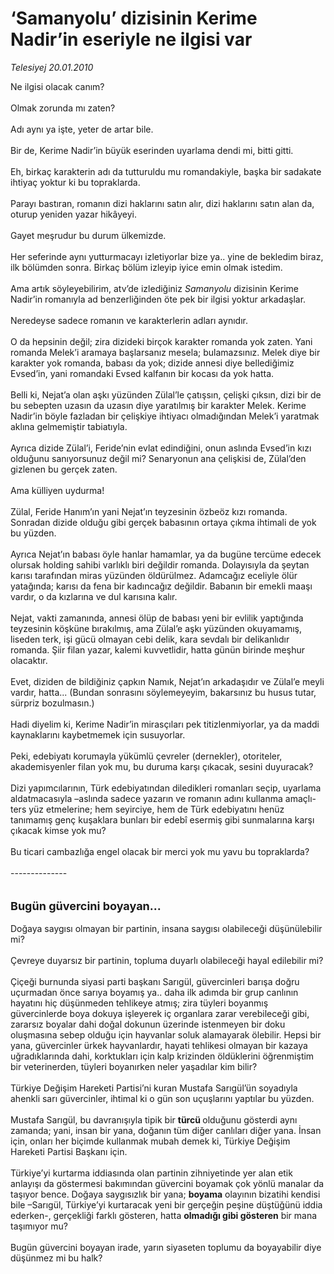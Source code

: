# ‘Samanyolu’ dizisinin Kerime Nadir’in eseriyle ne ilgisi var

*Telesiyej 20.01.2010*

<div class="taraf_structure_2col_1zq">
<div class="margen_n">



 <p>Ne ilgisi olacak canım? <br/><br/>Olmak zorunda mı zaten? <br/><br/>Adı aynı ya işte, yeter de artar bile. <br/><br/>Bir de, Kerime Nadir’in büyük eserinden uyarlama dendi mi, bitti gitti. <br/><br/>Eh, birkaç karakterin adı da tutturuldu mu romandakiyle, başka bir sadakate ihtiyaç yoktur ki bu topraklarda. <br/><br/>Parayı bastıran, romanın dizi haklarını satın alır, dizi haklarını satın alan da, oturup yeniden yazar hikâyeyi. <br/><br/>Gayet meşrudur bu durum ülkemizde. <br/><br/>Her seferinde aynı yutturmacayı izletiyorlar bize ya.. yine de bekledim biraz, ilk bölümden sonra. Birkaç bölüm izleyip iyice emin olmak istedim. <br/><br/>Ama artık söyleyebilirim, atv’de izlediğiniz <i>Samanyolu</i> dizisinin Kerime Nadir’in romanıyla ad benzerliğinden öte pek bir ilgisi yoktur arkadaşlar. <br/><br/>Neredeyse sadece romanın ve karakterlerin adları aynıdır. <br/><br/>O da hepsinin değil; zira dizideki birçok karakter romanda yok zaten. Yani romanda Melek’i aramaya başlarsanız mesela; bulamazsınız. Melek diye bir karakter yok romanda, babası da yok; dizide annesi diye bellediğimiz Evsed’in, yani romandaki Evsed kalfanın bir kocası da yok hatta. <br/><br/>Belli ki, Nejat’a olan aşkı yüzünden Zülal’le çatışsın, çelişki çıksın, dizi bir de bu sebepten uzasın da uzasın diye yaratılmış bir karakter Melek. Kerime Nadir’in böyle fazladan bir çelişkiye ihtiyacı olmadığından Melek’i yaratmak aklına gelmemiştir tabiatıyla. <br/><br/>Ayrıca dizide Zülal’i, Feride’nin evlat edindiğini, onun aslında Evsed’in kızı olduğunu sanıyorsunuz değil mi? Senaryonun ana çelişkisi de, Zülal’den gizlenen bu gerçek zaten. <br/><br/>Ama külliyen uydurma! <br/><br/>Zülal, Feride Hanım’ın yani Nejat’ın teyzesinin özbeöz kızı romanda. Sonradan dizide olduğu gibi gerçek babasının ortaya çıkma ihtimali de yok bu yüzden. <br/><br/>Ayrıca Nejat’ın babası öyle hanlar hamamlar, ya da bugüne tercüme edecek olursak holding sahibi varlıklı biri değildir romanda. Dolayısıyla da şeytan karısı tarafından miras yüzünden öldürülmez. Adamcağız eceliyle ölür yatağında; karısı da fena bir kadıncağız değildir. Babanın bir emekli maaşı vardır, o da kızlarına ve dul karısına kalır. <br/><br/>Nejat, vakti zamanında, annesi ölüp de babası yeni bir evlilik yaptığında teyzesinin köşküne bırakılmış, ama Zülal’e aşkı yüzünden okuyamamış, liseden terk, işi gücü olmayan cebi delik, kara sevdalı bir delikanlıdır romanda. Şiir filan yazar, kalemi kuvvetlidir, hatta günün birinde meşhur olacaktır. <br/><br/>Evet, diziden de bildiğiniz çapkın Namık, Nejat’ın arkadaşıdır ve Zülal’e meyli vardır, hatta... (Bundan sonrasını söylemeyeyim, bakarsınız bu husus tutar, sürpriz bozulmasın.) <br/><br/>Hadi diyelim ki, Kerime Nadir’in mirasçıları pek titizlenmiyorlar, ya da maddi kaynaklarını kaybetmemek için susuyorlar. <br/><br/>Peki, edebiyatı korumayla yükümlü çevreler (dernekler), otoriteler, akademisyenler filan yok mu, bu duruma karşı çıkacak, sesini duyuracak? <br/><br/>Dizi yapımcılarının, Türk edebiyatından diledikleri romanları seçip, uyarlama aldatmacasıyla –aslında sadece yazarın ve romanın adını kullanma amaçlı- ters yüz etmelerine; hem seyirciye, hem de Türk edebiyatını henüz tanımamış genç kuşaklara bunları bir edebî esermiş gibi sunmalarına karşı çıkacak kimse yok mu? <br/><br/>Bu ticari cambazlığa engel olacak bir merci yok mu yavu bu topraklarda? <br/><br/>--------------<b></b> <br/><br/><br/><font size="4"><strong>Bugün güvercini boyayan...</strong></font> <br/><br/>Doğaya saygısı olmayan bir partinin, insana saygısı olabileceği düşünülebilir mi? <br/><br/>Çevreye duyarsız bir partinin, topluma duyarlı olabileceği hayal edilebilir mi? <br/><br/>Çiçeği burnunda siyasi parti başkanı Sarıgül, güvercinleri barışa doğru uçurmadan önce sarıya boyamış ya.. daha ilk adımda bir grup canlının hayatını hiç düşünmeden tehlikeye atmış; zira tüyleri boyanmış güvercinlerde boya dokuya işleyerek iç organlara zarar verebileceği gibi, zararsız boyalar dahi doğal dokunun üzerinde istenmeyen bir doku oluşmasına sebep olduğu için hayvanlar soluk alamayarak ölebilir. Hepsi bir yana, güvercinler ürkek hayvanlardır, hayati tehlikesi olmayan bir kazaya uğradıklarında dahi, korktukları için kalp krizinden öldüklerini öğrenmiştim bir veterinerden, tüyleri boyanırken neler yaşadılar kim bilir? <br/><br/>Türkiye Değişim Hareketi Partisi’ni kuran Mustafa Sarıgül’ün soyadıyla ahenkli sarı güvercinler, ihtimal ki o gün son uçuşlarını yaptılar bu yüzden. <br/><br/>Mustafa Sarıgül, bu davranışıyla tipik bir <b>türcü </b>olduğunu gösterdi aynı zamanda; yani, insan bir yana, doğanın tüm diğer canlıları diğer yana. İnsan için, onları her biçimde kullanmak mubah demek ki, Türkiye Değişim Hareketi Partisi Başkanı için. <br/><br/>Türkiye’yi kurtarma iddiasında olan partinin zihniyetinde yer alan etik anlayışı da göstermesi bakımından güvercini boyamak çok yönlü manalar da taşıyor bence. Doğaya saygısızlık bir yana; <b>boyama</b> olayının bizatihi kendisi bile –Sarıgül, Türkiye’yi kurtaracak yeni bir gerçeğin peşine düştüğünü iddia ederken-, gerçekliği farklı gösteren, hatta <b>olmadığı gibi gösteren</b> bir mana taşımıyor mu? <br/><br/>Bugün güvercini boyayan irade, yarın siyaseten toplumu da boyayabilir diye düşünmez mi bu halk?</p>
<br/>
<br/>
<br/>



<br/>


<div id="taraf_not">
</div>

</div>


</div>

